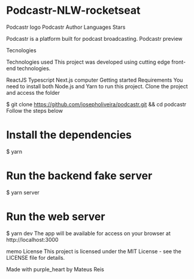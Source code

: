 # Podcastr-NLW-rocketseat
Podcastr logo
Podcastr
Author Languages Stars

Podcastr is a platform built for podcast broadcasting.
Podcastr preview

Tecnologies

Technologies used
This project was developed using cutting edge front-end technologies.

ReactJS
Typescript
Next.js
computer Getting started
Requirements
You need to install both Node.js and Yarn to run this project.
Clone the project and access the folder

$ git clone https://github.com/josepholiveira/podcastr.git && cd podcastr
Follow the steps below

# Install the dependencies
$ yarn

# Run the backend fake server
$ yarn server

# Run the web server
$ yarn dev
The app will be available for access on your browser at http://localhost:3000

memo License
This project is licensed under the MIT License - see the LICENSE file for details.

Made with purple_heart by Mateus Reis 
